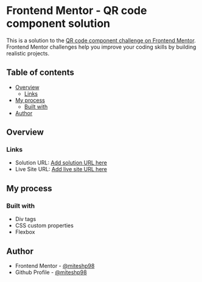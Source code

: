 # Frontend Mentor - QR code component solution

This is a solution to the [QR code component challenge on Frontend Mentor](https://www.frontendmentor.io/challenges/qr-code-component-iux_sIO_H). Frontend Mentor challenges help you improve your coding skills by building realistic projects. 

## Table of contents

- [Overview](#overview)
  - [Links](#links)
- [My process](#my-process)
  - [Built with](#built-with)
- [Author](#author)

## Overview



### Links

- Solution URL: [Add solution URL here](https://github.com/miteshp98/qr_code_component)
- Live Site URL: [Add live site URL here](https://miteshp98.github.io/qr_code_component/)

## My process

### Built with

- Div tags
- CSS custom properties
- Flexbox


## Author

- Frontend Mentor - [@miteshp98](https://www.frontendmentor.io/profile/miteshp98)
- Github Profile - [@miteshp98](https://github.com/miteshp98)

